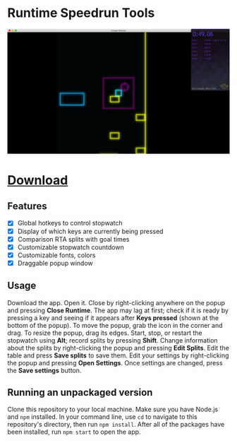 # Runtime Speedrun Tools

![](demopic.png)

# [Download](https://github.com/yikuansun/desktopspeedruntools/releases)

## Features
- [x] Global hotkeys to control stopwatch
- [x] Display of which keys are currently being pressed
- [x] Comparison RTA splits with goal times
- [x] Customizable stopwatch countdown
- [x] Customizable fonts, colors
- [x] Draggable popup window

## Usage
Download the app. Open it. Close by right-clicking anywhere on the popup and pressing __Close Runtime__. The app may lag at first; check if it is ready by pressing a key and seeing if it appears after __Keys pressed__ (shown at the bottom of the popup). To move the popup, grab the icon in the corner and drag. To resize the popup, drag its edges. Start, stop, or restart the stopwatch using __Alt__; record splits by pressing __Shift__. Change information about the splits by right-clicking the popup and pressing __Edit Splits__. Edit the table and press __Save splits__ to save them. Edit your settings by right-clicking the popup and pressing __Open Settings__. Once settings are changed, press the __Save settings__ button.

## Running an unpackaged version
Clone this repository to your local machine. Make sure you have Node.js and `npm` installed. In your command line, use `cd` to navigate to this repository's directory, then run `npm install`. After all of the packages have been installed, run `npm start` to open the app.
